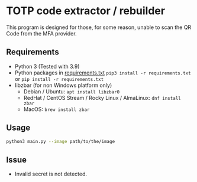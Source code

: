 # TOTP code extractor / rebuilder

This program is designed for those, for some reason, unable to scan the QR Code from the MFA provider.

## Requirements

* Python 3 (Tested with 3.9)
* Python packages in [requirements.txt](requirements.txt) `pip3 install -r requirements.txt` or `pip install -r requirements.txt`
* libzbar (for non Windows platform only)
    * Debian / Ubuntu: `apt install libzbar0`
    * RedHat / CentOS Stream / Rocky Linux / AlmaLinux: `dnf install zbar`
    * MacOS: `brew install zbar`

## Usage

```bash
python3 main.py --image path/to/the/image
```

## Issue

* Invalid secret is not detected.
